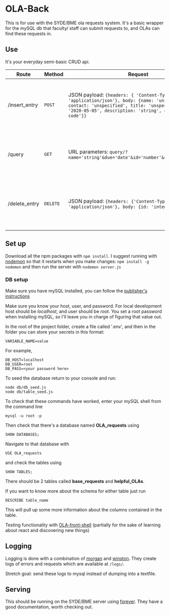 # OLA-Back

This is for use with the SYDE/BME ola requests system. It's a basic wrapper for the mySQL db that faculty/ staff can submit requests to, and OLAs can find these requests in.

## Use

It's your everyday semi-basic CRUD api.

| Route         | Method   | Request                                                                                                                                                                                                      | Response                                                   | Notes                                                                                                 |
| ------------- | -------- | ------------------------------------------------------------------------------------------------------------------------------------------------------------------------------------------------------------ | ---------------------------------------------------------- | ----------------------------------------------------------------------------------------------------- |
| /insert_entry | `POST`   | JSON payload: `{headers: { 'Content-Type': 'application/json'}, body: {name: 'unspecified', contact: 'unspecified', title: 'unspecified', due: '2020-05-05', description: 'string', course: 'course code'}}` | 200                                                        | Each parameter is optional, adds a row entry with this info. Default values are listed in the payload |
| /query        | `GET`    | URL parameters: `query/?name='string'&due='date'&id='number'&contact='contact'`                                                                                                                              | A JSON string containing all entries satisfying your query | Each of the parameters is optional. No parameters returns all of the table's rows                     |
| /delete_entry | `DELETE` | JSON payload: `{headers: {'Content-Type': 'application/json'}, body: {id: 'integer'}}`                                                                                                                       | 200                                                        | Deletes the row corresponding to the provided Id (the primary key of an entry)                        |

## Set up

Download all the npm packages with `npm install`.
I suggest running with [nodemon](https://nodemon.io/) so that it restarts when you make changes:
`npm install -g nodemon`
and then run the server with `nodemon server.js`

### DB setup

Make sure you have mySQL installed, you can follow the [publisher's instructions](https://dev.mysql.com/doc/mysql-installation-excerpt/5.7/en/)

Make sure you know your host, user, and password.
For local development host should be _localhost_, and user should be _root_. You set a root password when installing mySQL, so I'll leave you in charge of figuring that value out.

In the root of the project folder, create a file called '.env', and then in the folder you can store your secrets in this format:

```
VARIABLE_NAME=value
```

For example,

```
DB_HOST=localhost
DB_USER=root
DB_PASS=<your password here>
```

To seed the database return to your console and run:

```
node db/db_seed.js
node db/table_seed.js
```

To check that these commands have worked, enter your mySQL shell from the command line

```
mysql -u root -p
```

Then check that there's a database named **OLA_requests** using

```
SHOW DATABASES;
```

Navigate to that database with

```
USE OLA_requests
```

and check the tables using

```
SHOW TABLES;
```

There should be 2 tables called **base_requests** and **helpful_OLAs**.

If you want to know more about the schema for either table just run

```
DESCRIBE table_name
```

This will pull up some more information about the columns contained in the table.

Testing functionality with [OLA-front-shell](https://github.com/lglof/OLA-front-shell) (partially for the sake of learning about react and discovering new things)

## Logging

Logging is done with a combination of [morgan](https://github.com/expressjs/morgan) and [winston](https://github.com/winstonjs/winston).
They create logs of errors and requests which are available at `/logs/`.

Stretch goal: send these logs to mysql instead of dumping into a textfile.

## Serving

This should be running on the SYDE/BME server using [forever](https://www.npmjs.com/package/forever). They have a good documentation, worth checking out.
